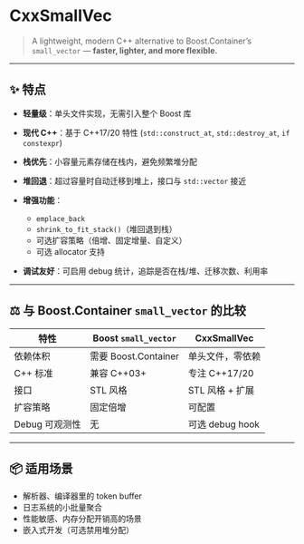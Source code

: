 # CxxSmallVec

> A lightweight, modern C++ alternative to Boost.Container’s `small_vector` — **faster, lighter, and more flexible.**

---

## ✨ 特点

* **轻量级**：单头文件实现，无需引入整个 Boost 库
* **现代 C++**：基于 C++17/20 特性 (`std::construct_at`, `std::destroy_at`, `if constexpr`)
* **栈优先**：小容量元素存储在栈内，避免频繁堆分配
* **堆回退**：超过容量时自动迁移到堆上，接口与 `std::vector` 接近
* **增强功能**：

  * `emplace_back`
  * `shrink_to_fit_stack()`（堆回退到栈）
  * 可选扩容策略（倍增、固定增量、自定义）
  * 可选 allocator 支持
* **调试友好**：可启用 debug 统计，追踪是否在栈/堆、迁移次数、利用率

---

## ⚖️ 与 Boost.Container `small_vector` 的比较

| 特性         | Boost `small_vector` | CxxSmallVec   |
| ---------- | -------------------- | ------------- |
| 依赖体积       | 需要 Boost.Container   | 单头文件，零依赖      |
| C++ 标准     | 兼容 C++03+            | 专注 C++17/20   |
| 接口         | STL 风格               | STL 风格 + 扩展   |
| 扩容策略       | 固定倍增                 | 可配置           |
| Debug 可观测性 | 无                    | 可选 debug hook |
 

---


## 📦 适用场景

* 解析器、编译器里的 token buffer
* 日志系统的小批量聚合
* 性能敏感、内存分配开销高的场景
* 嵌入式开发（可选禁用堆分配）

 
 
 
